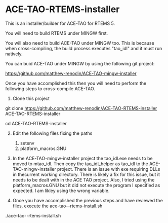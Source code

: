 # ACE-TAO-RTEMS-installer

This is an installer/builder for ACE-TAO for RTEMS 5.

You will need to build RTEMS under MINGW first.

You will also need to build ACE-TAO under MINGW too. This is because when cross-compiling, the build process executes "tao_idl" and it must run natively.

You can buid ACE-TAO under MINGW by using the following git project: 

https://github.com/matthew-renodin/ACE-TAO-mingw-installer


Once you have accomplished this then you will need to perform the following steps to cross-compile ACE-TAO.

1. Clone this project

git clone https://github.com/matthew-renodin/ACE-TAO-RTEMS-installer ACE-TAO-RTEMS-installer

cd ACE-TAO-RTEMS-installer

2. Edit the following files fixing the paths
    1. setenv 
    2. platform_macros.GNU
    
3. In the ACE-TAO-mingw-installer project the tao_idl.exe needs to be moved to mtao_idl. Then copy the tao_idl_helper as tao_idl to the ACE-TAO-mingw-installer project. There is an issue with exe requiring DLLs in thecurrent working directory. There is likely a fix for this issue, but it needs to be dealt with in the ACE TAO project. Also, I tried using the platform_macros.GNU but it did not execute the program I specified as expected. I am likley using the wrong variable.
    
4. Once you have accomplished the previous steps and have reviewed the files, execute the ace-tao--rtems-install.sh

./ace-tao--rtems-install.sh



    
    
  
  



